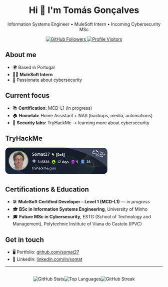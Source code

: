 <h1 align="center">Hi 👋 I'm Tomás Gonçalves</h1>
<p align="center">
  Information Systems Engineer • MuleSoft Intern • Incoming Cybersecurity MSc
</p>

<p align="center">
  <!-- Followers -->
  <a href="https://github.com/somat27">
    <img src="https://img.shields.io/github/followers/somat27?logo=github&style=for-the-badge&color=a855f7&label=Followers" alt="GitHub Followers"/>
  </a>
  <!-- Visitors -->
  <a href="https://visitor-badge.laobi.icu/badge?page_id=somat27.somat27">
    <img src="https://visitor-badge.laobi.icu/badge?page_id=somat27.somat27" alt="Profile Visitors"/>
  </a>
</p>

## About me

- 🌍 Based in Portugal  
- 🧑‍💻 **MuleSoft Intern**  
- 🔐 Passionate about cybersecurity

## Current focus

- 📚 **Certification:** MCD-L1 (in progress)  
- 🏠 **Homelab:** Home Assistant + NAS (backups, media, automations)  
- 🔐 **Security labs:** TryHackMe -> learning more about cybersecurity

## TryHackMe

[![TryHackMe](thm_badge.png)](https://tryhackme.com/p/Somat27)

## Certifications & Education
- 🛠️ **MuleSoft Certified Developer – Level 1 (MCD-L1)** — *in progress*  
- 🎓 **BSc in Information Systems Engineering**, University of Minho  
- 🎓 **Future MSc in Cybersecurity**, ESTG (School of Technology and Management), Polytechnic Institute of Viana do Castelo (IPVC)

## Get in touch

- 🖥️ Portfolio: <a href="https://github.com/somat27">github.com/somat27</a>  
- 💼 LinkedIn: <a href="https://www.linkedin.com/in/somat/">linkedin.com/in/somat</a>

---

<br/>
<div align="center" style="display:flex;justify-content:center;flex-wrap:wrap;gap:0;">
  <picture>
    <source
      srcset="https://github-readme-stats.vercel.app/api?username=somat27&show_icons=true&rank_icon=github&hide_title=true&hide_border=true&theme=tokyonight"
      media="(prefers-color-scheme: dark)"
    />
    <img
      src="https://github-readme-stats.vercel.app/api?username=somat27&show_icons=true&rank_icon=github&hide_title=true&hide_border=true"
      alt="GitHub Stats"
      style="display:block;margin:0;"
    />
  </picture>
  <picture>
    <source
      srcset="https://github-readme-stats.vercel.app/api/top-langs/?username=somat27&layout=compact&hide_border=true&theme=tokyonight"
      media="(prefers-color-scheme: dark)"
    />
    <img
      src="https://github-readme-stats.vercel.app/api/top-langs/?username=somat27&layout=compact&hide_border=true"
      alt="Top Languages"
      style="display:block;margin:0;"
    />
  </picture>
  <picture>
    <source
      srcset="https://streak-stats.demolab.com?user=somat27&hide_border=true&theme=tokyonight"
      media="(prefers-color-scheme: dark)"
    />
    <img
      src="https://streak-stats.demolab.com?user=somat27&hide_border=true"
      alt="GitHub Streak"
      style="display:block;margin:0;"
    />
  </picture>
</div>
